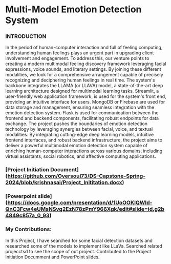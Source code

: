 # Multi-Model Emotion Detection System

### INTRODUCTION
In the period of human-computer interaction and full of feeling computing, understanding human feelings plays an urgent part in upgrading client involvement and engagement. To address this, our venture points to creating a modern multimodal feeling discovery framework leveraging facial expressions, voice sounds, and literary settings. By joining these different modalities, we look for a comprehensive arrangement capable of precisely recognizing and deciphering human feelings in real time. The system's backbone integrates the LLAMA (or LLAVA) model, a state-of-the-art deep learning architecture designed for multimodal learning tasks. Streamlit, a user-friendly web application framework, is used for the system's front end, providing an intuitive interface for users. MongoDB or Firebase are used for data storage and management, ensuring seamless integration with the emotion detection system. Flask is used for communication between the frontend and backend components, facilitating robust endpoints for data exchange. The project pushes the boundaries of emotion detection technology by leveraging synergies between facial, voice, and textual modalities. By integrating cutting-edge deep learning models, intuitive frontend interfaces, and robust backend infrastructure, the project aims to deliver a powerful multimodal emotion detection system capable of enriching human-computer interactions across various domains, including virtual assistants, social robotics, and affective computing applications.

### [Project Initiation Document] (https://github.com/Oversoul73/DS-Capstone-Spring-2024/blob/krishnasai/Project_Inititation.docx)

### [Powerpoint slide] (https://docs.google.com/presentation/d/1UoOOKlQWId-QnC3Fcw4eUMsNSvg2EzN78zPmY966Xgk/edit#slide=id.g2b4849c857a_0_93)

### My Contributions:
In this Project, I have searched for some facial detection datasets and researched some of the models to implement like LLaVa.
Searched related projecctsd to see the scope of out project.
Contributed to the Project Initiation Documment and PowerPoint slides. 
